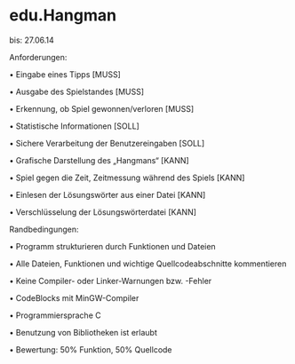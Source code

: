 edu.Hangman
===========
bis: 27.06.14

 
 
 
 
Anforderungen:
 
•    Eingabe eines Tipps [MUSS]
 
•    Ausgabe des Spielstandes [MUSS]
 
•    Erkennung, ob Spiel gewonnen/verloren  [MUSS]
 
•    Statistische Informationen  [SOLL]
 
•    Sichere Verarbeitung der Benutzereingaben [SOLL]
 
•    Grafische Darstellung des „Hangmans“ [KANN]
 
•    Spiel gegen die Zeit, Zeitmessung während des Spiels [KANN]
 
•    Einlesen der Lösungswörter aus einer Datei [KANN]
 
•    Verschlüsselung der Lösungswörterdatei [KANN]
 
 
 
 
 
 
 
Randbedingungen:
 
•    Programm strukturieren durch Funktionen und Dateien
 
•    Alle Dateien, Funktionen und wichtige Quellcodeabschnitte kommentieren
 
•    Keine Compiler- oder Linker-Warnungen bzw. -Fehler
 
•    CodeBlocks mit MinGW-Compiler
 
•    Programmiersprache C
 
•    Benutzung von Bibliotheken ist erlaubt
 
•    Bewertung: 50% Funktion, 50% Quellcode

